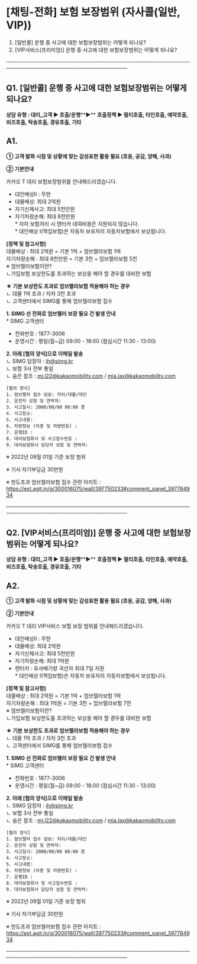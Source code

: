 # [채팅-전화] 보험 보장범위 (자사콜(일반, VIP))

1. [일반콜] 운행 중 사고에 대한 보험보장범위는 어떻게 되나요?
2. [VIP서비스(프리미엄)] 운행 중 사고에 대한 보험보장범위는 어떻게 되나요?

───────────────────────────────────────────────────────────────────────────────────

**Q1. [일반콜] 운행 중 사고에 대한 보험보장범위는 어떻게 되나요?**
------------------------------------------

**상담 유형 : 대리\_고객 ▶ 호출/운행****▶** **호출정책 ▶ 멀티호출, 타인호출, 예약호출, 비즈호출, 탁송호출, 경유호출, 기타**

**A1.**
-------

****① 고객 발화 시점 및 상황에 맞는 감성표현 활용 필요 (호응, 공감, 양해, 사과)****

**② 기본안내**

카카오 T 대리 보험보장범위를 안내해드리겠습니다.

- 대인배상II : 무한  
- 대물배상: 최대 2억원  
- 자기신체사고: 최대 5천만원  
- 자기차량손해: 최대 8천만원  
\* 자차 보험처리 시 렌터카 대여비용은 지원되지 않습니다.   
\* 대인배상 I(책임보험)은 자동차 보유자의 자동차보험에서 보상됩니다.

**[정책 및 참고사항]**  
대물배상 : 최대 2억원 = 기본 1억 + 엄브렐라보험 1억  
자기차량손해 : 최대 8천만원 = 기본 3천 + 엄브렐라보험 5천  
※ 엄브렐러보험이란?  
ㄴ가입보험 보상한도를 초과하는 보상을 해야 할 경우를 대비한 보험

**★ 기본 보상한도 초과로 엄브렐라보험 적용해야 하는 경우**  
ㄴ 대물 1억 초과 / 자차 3천 초과  
ㄴ 고객센터에서 SIMG를 통해 엄브렐라보험 접수

**1. SIMG 선 전화로 엄브렐러 보장 필요 건 발생 안내**  
\* SIMG 고객센터   
- 전화번호 : 1877-3006   
- 운영시간 : 평일(월~금) 09:00 - 18:00 (점심시간 11:30 - 13:00)

**2. 아래 [협의 양식]으로 이메일 발송**  
ㄴ SIMG 담장자 : ih@simg.kr  
ㄴ 보험 3사 전부 통일  
ㄴ 숨은 참조 : mj.l22@kakaomobility.com / mia.lax@kakaomobility.com

```
[협의 양식]  
1. 엄브렐라 접수 담보: 자차/대물/대인  
2. 운전자 성함 및 연락처:   
3. 사고일시: 2000/00/00 00:00 경  
4. 사고장소:   
5. 사고내용:   
6. 차량정보 (차종 및 차량번호) :   
7. 운행ID :   
8. 대리보험회사 및 사고접수번호 :  
9. 대리보험회사 담당자 성함 및 연락처: 
```

※ 2022년 09월 01일 기준 보장 범위

※ 기사 자기부담금 30만원

※ 한도초과 엄브렐러보험 접수 관련 아지트 : <https://ext.agit.in/g/300016075/wall/397750233#comment_panel_397784934>

───────────────────────────────────────────────────────────────────────────────────

**Q2. [VIP서비스(프리미엄)] 운행 중 사고에 대한 보험보장범위는 어떻게 되나요?**
---------------------------------------------------

**상담 유형 : 대리\_고객 ▶ 호출/운행****▶** **호출정책 ▶ 멀티호출, 타인호출, 예약호출, 비즈호출, 탁송호출, 경유호출, 기타**

**A2.**
-------

****① 고객 발화 시점 및 상황에 맞는 감성표현 활용 필요 (호응, 공감, 양해, 사과)****

**② 기본안내**

카카오 T 대리 VIP서비스 보험 보장 범위를 안내해드리겠습니다.

- 대인배상II : 무한  
- 대물배상: 최대 2억원  
- 자기신체사고: 최대 5천만원  
- 자기차량손해: 최대 1억원  
- 렌터카 : 유사배기량 국산차 최대 7일 지원  
\* 대인배상 I(책임보험)은 자동차 보유자의 자동차보험에서 보상됩니다.

**[정책 및 참고사항]**  
대물배상 : 최대 2억원 = 기본 1억 + 엄브렐라보험 1억  
자기차량손해 : 최대 1억원 = 기본 3천 + 엄브렐라보험 7천  
※ 엄브렐러보험이란?  
ㄴ가입보험 보상한도를 초과하는 보상을 해야 할 경우를 대비한 보험

**★ 기본 보상한도 초과로 엄브렐라보험 적용해야 하는 경우**  
ㄴ 대물 1억 초과 / 자차 3천 초과  
ㄴ 고객센터에서 SIMG를 통해 엄브렐라보험 접수

**1. SIMG 선 전화로 엄브렐러 보장 필요 건 발생 안내**  
\* SIMG 고객센터   
- 전화번호 : 1877-3006   
- 운영시간 : 평일(월~금) 09:00 - 18:00 (점심시간 11:30 - 13:00)

**2. 아래 [협의 양식]으로 이메일 발송**  
ㄴ SIMG 담장자 : ih@simg.kr  
ㄴ 보험 3사 전부 통일  
ㄴ 숨은 참조 : mj.l22@kakaomobility.com / mia.lax@kakaomobility.com

```
[협의 양식]  
1. 엄브렐라 접수 담보: 자차/대물/대인  
2. 운전자 성함 및 연락처:   
3. 사고일시: 2000/00/00 00:00 경  
4. 사고장소:   
5. 사고내용:   
6. 차량정보 (차종 및 차량번호) :   
7. 운행ID :   
8. 대리보험회사 및 사고접수번호 :  
9. 대리보험회사 담당자 성함 및 연락처: 
```

※ 2022년 09월 01일 기준 보장 범위

※ 기사 자기부담금 30만원

※ 한도초과 엄브렐러보험 접수 관련 아지트 : <https://ext.agit.in/g/300016075/wall/397750233#comment_panel_397784934>

───────────────────────────────────────────────────────────────────────────────────